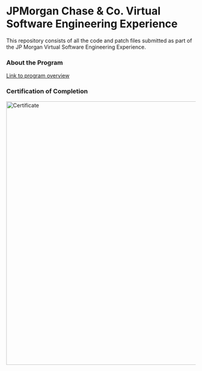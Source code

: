 # JPMorgan Chase & Co. Virtual Software Engineering Experience
This repository consists of all the code and patch files submitted as part of the JP Morgan Virtual Software Engineering Experience.

### About the Program

[Link to program overview](https://www.theforage.com/virtual-internships/prototype/R5iK7HMxJGBgaSbvk/JP-Morgan-Banking-Technology-Virtual-Program)

### Certification of Completion

<img src="https://user-images.githubusercontent.com/48653895/188852381-ae031353-e543-4728-88b7-33f360bd77cd.png" alt="Certificate" width=700>
